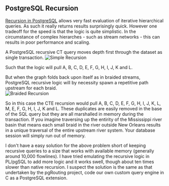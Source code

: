 ## PostgreSQL Recursion

[Recursion in PostgreSQL](https://www.postgresql.org/docs/10/queries-with.html) allows very fast evaluation of iterative hierarchical queries.  As such it really returns results surprisingly quick.  However one tradeoff for the speed is that the logic is quite simplistic.  In the circumstance of complex hierarches - such as stream networks - this can results in poor performance and scaling.

A PostgreSQL recursive CT query moves depth first through the dataset as single transaction.
![Simple Recursion](/doc/simple_recursion.png)

Such that the logic will pull A, B, C, D, E, F, G, H, I, J, K and L. 

But when the graph folds back upon itself as in braided streams, PostgreSQL recursive logic will by necessity spawn a repetitive path upstream for each braid.  
![Braided Recursion](/doc/braided_recursion.png)

So in this case the CTE recursion would pull A, B, C, D, E, F, G, H, I, J, K, L, M, E, F, G, H, I, J, K and L.  These duplicates are easily removed in the base of the SQL query but they are all marshalled in memory during the transaction.  If you imagine traversing up the entirity of the Mississippi river basin that means each small braid in the river outside New Orleans results in a unique traversal of the entire upstream river system. Your database session will simply run out of memory. 

I don't have a easy solution for the above problem short of keeping recursive queries to a size that works with available memory (generally around 10,000 flowlines).  I have tried emulating the recursive logic in PL/pgSQL to add more logic and it works swell, though about ten times slower than native recursion.  I suspect the solution is the same as that undertaken by the pgRouting project, code our own custom query engine in C as a PostgreSQL extension.
